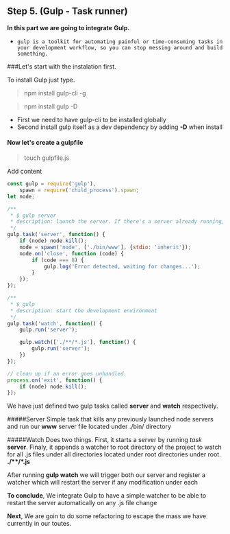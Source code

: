 ## Step 5. (Gulp - Task runner)

__In this part we are going to integrate__ __**Gulp**.__
 
 - `gulp is a toolkit for automating painful or time-consuming tasks in your development workflow, so you can stop messing around and build something.`

###Let's start with the instalation first. 

To install Gulp just type.
> npm install gulp-cli -g

> npm install gulp -D

 - First we need to have gulp-cli to be installed globally
 - Second install gulp itself as a dev dependency by adding __-D__ when install
 
#### Now let's create a gulpfile
> touch gulpfile.js   

Add content
 

	
```javascript
const gulp = require('gulp'),
    spawn = require('child_process').spawn;
let node;

/**
 * $ gulp server
 * description: launch the server. If there's a server already running, kill it.
 */
gulp.task('server', function() {
    if (node) node.kill();
    node = spawn('node', ['./bin/www'], {stdio: 'inherit'});
    node.on('close', function (code) {
        if (code === 8) {
            gulp.log('Error detected, waiting for changes...');
        }
    });
});

/**
 * $ gulp
 * description: start the development environment
 */
gulp.task('watch', function() {
    gulp.run('server');

    gulp.watch(['./**/*.js'], function() {
        gulp.run('server');
    })
});

// clean up if an error goes unhandled.
process.on('exit', function() {
    if (node) node.kill();
});
```

We have just defined two gulp tasks called __server__ and __watch__ respectively.

#####Server 
 Simple task that kills any previously launched node servers and run our __www__ server file located under ./bin/ directory
 
#####Watch
 Does two things. First, it starts a server by running *task* __server__. Finaly, it appends a watcher to root directory of the project to watch for all .js files under all directories located under root directories under root. __./\*\*/*.js__     

After running __gulp watch__ we will trigger both our server and register a watcher which will restart the server if any modification under each 

__To conclude__,
 We integrate Gulp to have a simple watcher to be able to restart the server automatically on any .js file change

__Next__,
We are goin to do some refactoring to escape the mass we have currently in our toutes. 